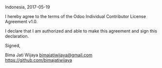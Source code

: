 Indonesia, 2017-05-19

I hereby agree to the terms of the Odoo Individual Contributor License
Agreement v1.0.

I declare that I am authorized and able to make this agreement and sign this
declaration.

Signed,

Bima Jati Wijaya bimajatiwijaya@gmail.com https://github.com/bimajatiwijaya
